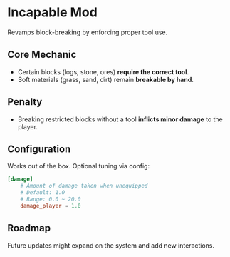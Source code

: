 # Incapable Mod

Revamps block-breaking by enforcing proper tool use.

## Core Mechanic
- Certain blocks (logs, stone, ores) **require the correct tool**.
- Soft materials (grass, sand, dirt) remain **breakable by hand**.

## Penalty
- Breaking restricted blocks without a tool **inflicts minor damage** to the player.

## Configuration
Works out of the box. Optional tuning via config:
```toml
[damage]
	# Amount of damage taken when unequipped
	# Default: 1.0
	# Range: 0.0 ~ 20.0
	damage_player = 1.0
```

## Roadmap
Future updates might expand on the system and add new interactions.
